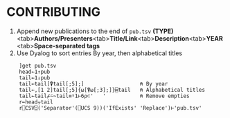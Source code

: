 # CONTRIBUTING

1. Append new publications to the end of `pub.tsv`
	**(TYPE)**\<tab\>**Authors/Presenters**\<tab\>**Title/Link**\<tab\>**Description**\<tab\>**YEAR**\<tab\>**Space-separated tags**
1. Use Dyalog to sort entries
	By year, then alphabetical titles
	
```APL
	]get pub.tsv
	head←1↑pub
	tail←1↓pub
	tail←tail[⍒tail[;5];]                  ⍝ By year
	tail←,[1 2]tail[;5]{⍵[⍒⍵[;3];]}⌸tail   ⍝ Alphabetical titles
	tail←tail⌿⍨~tail≡⍤1⊢6⍴⊂'   '           ⍝ Remove empties
	r←head⍪tail
	r⎕CSV⍠('Separator'(⎕UCS 9))('IfExists' 'Replace')⊢'pub.tsv'
```
